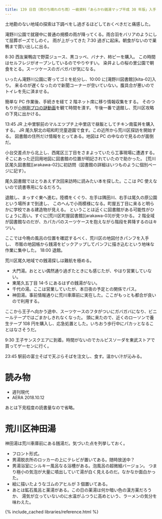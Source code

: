 ```yaml
---
title: 139 日目（雨のち晴れのち雨）一級資料「あらかわ銭湯マップ平成 30 年版」入手
---
```


土地勘のない地域の探索は下調べをし過ぎるほどしておくべきだと痛感した。

滝野川公園で就寝中に普通の規模の雨が降ってくる。雨合羽をバリアのようにして屈葬ポーズでしのぐ。
雨が上がってきた 7:30 過ぎに起床。朝食がないので巣鴨まで買い出しに出る。

8:30 西友巣鴨店で野菜ジュース、黒コッペ、バナナ、柿ピーを購入。
この時間はセルフレジがオープンしているのでやりやすい。
染井よしの桜の里公園で朝食をとる。スーツケースのガバガバが気になる。

いったん滝野川公園に寄ってゴミを処分し、10:00 に[滝野川図書館][kita-02]入り。
来るのが遅くなったので新聞コーナーが空いていない。腹具合が悪いのでトイレを先に済ませる。

簡単な PC 作業後、手続きを経て 2 階ネット席に移り情報収集をする。
そのつもりが[小林剛プロの謎動画](https://www.youtube.com/watch?v=r8haTgc9iJc)を観て時間を潰す。
午後一番で退館し、荒川区攻略の下見に出かける。

13:45 JR 上中里駅前のマルエツプチ上中里店で昼飯としてチキン南蛮丼を購入する。
JR 尾久駅北の昭和町児童遊園で食す。この近所から荒川区探訪を開始する。
図書館の住所だけ情報をとってある。地図は PC の中なので見るのが面倒だ。

小台交差点から北上し、西尾区三丁目をさまよっていたら工事現場に遭遇する。
そこにあった迂回用地図に図書館の位置が明記されていたので助かった。
[荒川区尾久図書館][arakawa-02]に初訪問（図書館の詳細はいつものように個別ページに記す）。

尾久図書館ではとりあえず次回来訪時に読みたい本を探した。ここは PC 使えないので読書専用になるだろう。

退館し、まっすぐ東へ進む。陸橋をくぐり、左手は隅田川、右手は尾久の原公園という場所まで到達し、
このへんで小雨模様になる。町屋五丁目に来ると明らかに学校である建造物が見える。
ということは近くに図書館がある可能性がひじょうに高い。すぐに[荒川区町屋図書館][arakawa-03]が見つかる。
2 階全域が図書館なのだが、カパカパのスーツケースを抱えながら階段を昇降するのはキツい。

ここでは今晩の風呂の位置を確認するべく、荒川区の地図付きパンフを入手し、
市販の地図帳から銭湯をピックアップしてパンフに描き込むという地味な作業に集中した。
18:00 退館。

荒川区尾久地域での銭湯探しは難航を極める。
* 大門湯。おととい偶然通り過ぎたときにも感じたが、やはり営業していない。
* 東尾久五丁目 14-5 にあるはずの銭湯がない。
* 千代の湯。ここは営業していたが、本日夜の予定との関係でパス。
* 神田湯。事前情報通りに荒川車庫前に実在した。ここがもっとも都合が良いので利用する。

ここから王子へ向かう途中、スーツケースのフタがついにガバガバになり、ビニールテープではごまかしきれなくなった。
頭に来たので、近くのローソンで養生テープ 108 円を購入し、応急処置とした。いちおう歩行中にパカッとなることはなさそうだ。

9:30 王子サンスクエアに到着。時間がないのでカルピスソーダを東武ストアで買ってゲーセンに行く。

23:45 駅前の富士そばで天ぷらそばを注文し、食す。温かい汁が沁みる。

# 読み物

* 週刊現代
* AERA 2018.10.12

あとは下見程度の読書量なので省略。

# 荒川区神田湯

神田湯は荒川車庫前にある銭湯だ。気づいた点を列挙しておく。

* フロント形式。
* 男湯脱衣所のロッカーの上にテレビが置いてある。随時放送中？
* 男湯浴室にシルキー風呂なる浴槽がある。泡風呂の超微細バージョン。
  つまり極小の気泡が大量に噴出していて湯が白く見えるのだ。なかなか面白かった。
* 絵に描いたようなゴムのアヒルが 3 個置いてある。
* あとは鉱石風呂と薬湯がある。この日の薬湯は何か暗い色の漢方薬だろうか、
  湯気が立っていないのに水温がふつうに高めという、ラーメンの気分を味わえた。

{% include_cached libraries/reference.html %}
